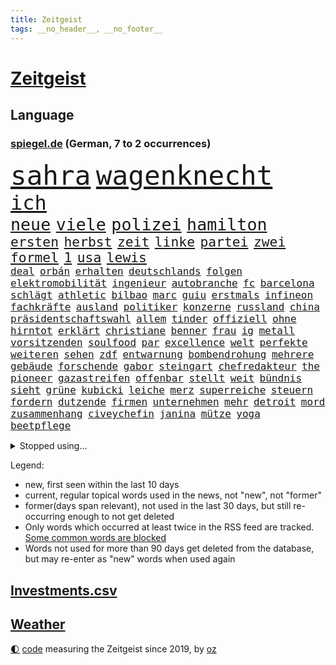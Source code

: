 ```yaml
---
title: Zeitgeist
tags: __no_header__, __no_footer__
---
```


# [Zeitgeist](https://oliz.io/zeitgeist/)

## Language

<h3><a href="https://www.spiegel.de" target="_blank">spiegel.de</a> (German, 7 to 2 occurrences)</h3>
<p style="font-family:monospace">
<span style="font-size:32pt"><a href="news_links.html#sahra" class="current">sahra</a></span>
<span style="font-size:32pt"><a href="news_links.html#wagenknecht" class="current">wagenknecht</a></span>
<br>
<span style="font-size:24pt"><a href="news_links.html#ich" class="current">ich</a></span>
<br>
<span style="font-size:20pt"><a href="news_links.html#neue" class="current">neue</a></span>
<span style="font-size:20pt"><a href="news_links.html#viele" class="current">viele</a></span>
<span style="font-size:20pt"><a href="news_links.html#polizei" class="current">polizei</a></span>
<span style="font-size:20pt"><a href="news_links.html#hamilton" class="current">hamilton</a></span>
<br>
<span style="font-size:16pt"><a href="news_links.html#ersten" class="current">ersten</a></span>
<span style="font-size:16pt"><a href="news_links.html#herbst" class="current">herbst</a></span>
<span style="font-size:16pt"><a href="news_links.html#zeit" class="current">zeit</a></span>
<span style="font-size:16pt"><a href="news_links.html#linke" class="current">linke</a></span>
<span style="font-size:16pt"><a href="news_links.html#partei" class="current">partei</a></span>
<span style="font-size:16pt"><a href="news_links.html#zwei" class="current">zwei</a></span>
<span style="font-size:16pt"><a href="news_links.html#formel" class="current">formel</a></span>
<span style="font-size:16pt"><a href="news_links.html#1" class="current">1</a></span>
<span style="font-size:16pt"><a href="news_links.html#usa" class="current">usa</a></span>
<span style="font-size:16pt"><a href="news_links.html#lewis" class="current">lewis</a></span>
<br>
<span style="font-size:12pt"><a href="news_links.html#deal" class="current">deal</a></span>
<span style="font-size:12pt"><a href="news_links.html#orbán" class="current">orbán</a></span>
<span style="font-size:12pt"><a href="news_links.html#erhalten" class="current">erhalten</a></span>
<span style="font-size:12pt"><a href="news_links.html#deutschlands" class="current">deutschlands</a></span>
<span style="font-size:12pt"><a href="news_links.html#folgen" class="current">folgen</a></span>
<span style="font-size:12pt"><a href="news_links.html#elektromobilität" class="current">elektromobilität</a></span>
<span style="font-size:12pt"><a href="news_links.html#ingenieur" class="new">ingenieur</a></span>
<span style="font-size:12pt"><a href="news_links.html#autobranche" class="current">autobranche</a></span>
<span style="font-size:12pt"><a href="news_links.html#fc" class="current">fc</a></span>
<span style="font-size:12pt"><a href="news_links.html#barcelona" class="current">barcelona</a></span>
<span style="font-size:12pt"><a href="news_links.html#schlägt" class="current">schlägt</a></span>
<span style="font-size:12pt"><a href="news_links.html#athletic" class="new">athletic</a></span>
<span style="font-size:12pt"><a href="news_links.html#bilbao" class="new">bilbao</a></span>
<span style="font-size:12pt"><a href="news_links.html#marc" class="new">marc</a></span>
<span style="font-size:12pt"><a href="news_links.html#guiu" class="new">guiu</a></span>
<span style="font-size:12pt"><a href="news_links.html#erstmals" class="current">erstmals</a></span>
<span style="font-size:12pt"><a href="news_links.html#infineon" class="current">infineon</a></span>
<span style="font-size:12pt"><a href="news_links.html#fachkräfte" class="current">fachkräfte</a></span>
<span style="font-size:12pt"><a href="news_links.html#ausland" class="current">ausland</a></span>
<span style="font-size:12pt"><a href="news_links.html#politiker" class="current">politiker</a></span>
<span style="font-size:12pt"><a href="news_links.html#konzerne" class="current">konzerne</a></span>
<span style="font-size:12pt"><a href="news_links.html#russland" class="current">russland</a></span>
<span style="font-size:12pt"><a href="news_links.html#china" class="current">china</a></span>
<span style="font-size:12pt"><a href="news_links.html#präsidentschaftswahl" class="current">präsidentschaftswahl</a></span>
<span style="font-size:12pt"><a href="news_links.html#allem" class="current">allem</a></span>
<span style="font-size:12pt"><a href="news_links.html#tinder" class="current">tinder</a></span>
<span style="font-size:12pt"><a href="news_links.html#offiziell" class="current">offiziell</a></span>
<span style="font-size:12pt"><a href="news_links.html#ohne" class="current">ohne</a></span>
<span style="font-size:12pt"><a href="news_links.html#hirntot" class="new">hirntot</a></span>
<span style="font-size:12pt"><a href="news_links.html#erklärt" class="current">erklärt</a></span>
<span style="font-size:12pt"><a href="news_links.html#christiane" class="new">christiane</a></span>
<span style="font-size:12pt"><a href="news_links.html#benner" class="new">benner</a></span>
<span style="font-size:12pt"><a href="news_links.html#frau" class="current">frau</a></span>
<span style="font-size:12pt"><a href="news_links.html#ig" class="current">ig</a></span>
<span style="font-size:12pt"><a href="news_links.html#metall" class="current">metall</a></span>
<span style="font-size:12pt"><a href="news_links.html#vorsitzenden" class="current">vorsitzenden</a></span>
<span style="font-size:12pt"><a href="news_links.html#soulfood" class="new">soulfood</a></span>
<span style="font-size:12pt"><a href="news_links.html#par" class="new">par</a></span>
<span style="font-size:12pt"><a href="news_links.html#excellence" class="new">excellence</a></span>
<span style="font-size:12pt"><a href="news_links.html#welt" class="current">welt</a></span>
<span style="font-size:12pt"><a href="news_links.html#perfekte" class="current">perfekte</a></span>
<span style="font-size:12pt"><a href="news_links.html#weiteren" class="current">weiteren</a></span>
<span style="font-size:12pt"><a href="news_links.html#sehen" class="current">sehen</a></span>
<span style="font-size:12pt"><a href="news_links.html#zdf" class="current">zdf</a></span>
<span style="font-size:12pt"><a href="news_links.html#entwarnung" class="current">entwarnung</a></span>
<span style="font-size:12pt"><a href="news_links.html#bombendrohung" class="new">bombendrohung</a></span>
<span style="font-size:12pt"><a href="news_links.html#mehrere" class="current">mehrere</a></span>
<span style="font-size:12pt"><a href="news_links.html#gebäude" class="current">gebäude</a></span>
<span style="font-size:12pt"><a href="news_links.html#forschende" class="current">forschende</a></span>
<span style="font-size:12pt"><a href="news_links.html#gabor" class="current">gabor</a></span>
<span style="font-size:12pt"><a href="news_links.html#steingart" class="new">steingart</a></span>
<span style="font-size:12pt"><a href="news_links.html#chefredakteur" class="current">chefredakteur</a></span>
<span style="font-size:12pt"><a href="news_links.html#the" class="current">the</a></span>
<span style="font-size:12pt"><a href="news_links.html#pioneer" class="current">pioneer</a></span>
<span style="font-size:12pt"><a href="news_links.html#gazastreifen" class="current">gazastreifen</a></span>
<span style="font-size:12pt"><a href="news_links.html#offenbar" class="current">offenbar</a></span>
<span style="font-size:12pt"><a href="news_links.html#stellt" class="current">stellt</a></span>
<span style="font-size:12pt"><a href="news_links.html#weit" class="current">weit</a></span>
<span style="font-size:12pt"><a href="news_links.html#bündnis" class="current">bündnis</a></span>
<span style="font-size:12pt"><a href="news_links.html#sieht" class="current">sieht</a></span>
<span style="font-size:12pt"><a href="news_links.html#grüne" class="current">grüne</a></span>
<span style="font-size:12pt"><a href="news_links.html#kubicki" class="current">kubicki</a></span>
<span style="font-size:12pt"><a href="news_links.html#leiche" class="current">leiche</a></span>
<span style="font-size:12pt"><a href="news_links.html#merz" class="current">merz</a></span>
<span style="font-size:12pt"><a href="news_links.html#superreiche" class="current">superreiche</a></span>
<span style="font-size:12pt"><a href="news_links.html#steuern" class="current">steuern</a></span>
<span style="font-size:12pt"><a href="news_links.html#fordern" class="current">fordern</a></span>
<span style="font-size:12pt"><a href="news_links.html#dutzende" class="current">dutzende</a></span>
<span style="font-size:12pt"><a href="news_links.html#firmen" class="current">firmen</a></span>
<span style="font-size:12pt"><a href="news_links.html#unternehmen" class="current">unternehmen</a></span>
<span style="font-size:12pt"><a href="news_links.html#mehr" class="current">mehr</a></span>
<span style="font-size:12pt"><a href="news_links.html#detroit" class="current">detroit</a></span>
<span style="font-size:12pt"><a href="news_links.html#mord" class="current">mord</a></span>
<span style="font-size:12pt"><a href="news_links.html#zusammenhang" class="current">zusammenhang</a></span>
<span style="font-size:12pt"><a href="news_links.html#civeychefin" class="new">civeychefin</a></span>
<span style="font-size:12pt"><a href="news_links.html#janina" class="new">janina</a></span>
<span style="font-size:12pt"><a href="news_links.html#mütze" class="new">mütze</a></span>
<span style="font-size:12pt"><a href="news_links.html#yoga" class="current">yoga</a></span>
<span style="font-size:12pt"><a href="news_links.html#beetpflege" class="new">beetpflege</a></span>
</p>
<details>
<summary>Stopped using...</summary>
<p class="former" style="font-size:12pt">
nötig(1097) 2015(1096) beschäftigten(1095) korruption(1095) madrid(1095) verschärft(1095) aufnehmen(1094) belarus(1094) flick(1094) genannt(1094) höchsten(1094) konfrontiert(1094) lukaschenko(1094) unabhängige(1094) verstorbenen(1094) falsche(1093) villa(1093) übergriffe(1093) breitet(1092) ermitteln(1092) klimaneutral(1092) mediziner(1092) nachruf(1092) risiko(1092) schatten(1092) brauchte(1091) dadurch(1091) kritisch(1091) mengen(1091) wirkung(1091) bahnhof(1090) hervor(1090) machthaber(1090) mitunter(1090) nummer(1090) rasant(1090) verwirrung(1090) zoo(1090) altes(1089) george(1089) anbieten(1088) halben(1088) rettet(1088) verfassungsschutz(1088) walter(1088) australische(1087) covid(1087) entdeckung(1087) extreme(1087) österreichischen(1087) beachten(1086) diplomaten(1086) gehalten(1086) geschützt(1086) lüge(1086) weltwirtschaft(1086) werke(1086) richtig(1085) rückschlag(1085) teilnehmen(1085) umsatz(1085) weiße(1085) erhielt(1084) profitiert(1084) umstrittene(1084) umwelt(1084) vermuten(1084) berlins(1083) design(1083) journalisten(1083) botschaften(1082) ehren(1082) klimapolitik(1082) oberste(1082) radikale(1082) restaurants(1082) rücken(1082) unterschiedlich(1082) wofür(1082) 65(1081) kim(1081) mitteln(1081) erfunden(1080) erkrankung(1080) teenager(1080) auftrag(1079) einreise(1079) schnellen(1079) vorjahr(1079) experte(1078) verbindet(1078) voraus(1078) begriff(1076) bestimmten(1075) sexuellen(1075) vieles(1075) aufarbeitung(1074) gekauft(1074) jüngere(1073) sendung(1073) exporte(1072) garten(1070) provokation(1070) auftreten(1069) vorgegangen(1069) sitzung(1068) eingeleitet(1067) bestmarke(1066) größere(1066) präsenz(1066) auflagen(1065) konferenz(1065) frisch(1064) apps(1063) bäume(1063) automatisch(1062) möglichkeiten(1057) spannend(1055) herausforderung(1054) sarah(1053) erhöhung(1051) gruppen(1050) kontert(1047) johannes(1040) verdoppelt(1039) missbrauchs(1036) marine(1031) cdu/csu(1028) coronaimpfung(1020) ausweg(1014) nick(1011) leiter(1009) festgesetzt(1003) polizeiruf(995) zustimmen(981) konfrontation(980) anna(978) lehrerin(970) direkten(949) notstand(948) hochschulen(938) abgestürzt(914) long(909) gewalttat(897) banken(894) fußballnationalmannschaft(886) holz(880) besonderes(865) drohende(845) kleidung(838) truppe(835) verdi(835) belastung(831) partnerschaft(822) ausgefallen(801) fossilen(791) zerstörten(790) funktionen(776) zurückziehen(772) energiepreise(766) stehlen(763) gehälter(756) haushalt(756) eindeutig(753) erreichte(752) irritiert(752) fehlender(749) offene(748) versetzt(742) einigt(738) beeinflusst(735) stern(715) aktivitäten(706) benutzt(703) hafenstadt(699) beliebt(697) reine(692) coaching(690) schärfere(685) vorgesehen(685) stephen(677) außenministerium(676) einfacher(676) zehnjähriger(675) ärztin(666) windräder(659) buschmann(654) klara(647) flugzeugen(640) lemke(629) steffi(629) schwieriger(628) nutzten(622) spielern(620) ergeben(612) journalismus(609) filmemacher(608) versteckte(599) oppositionellen(596) samt(588) spiegeltitelstory(588) schneiden(577) angriffskrieg(572) besetzte(572) austausch(571) unsicher(571) microsoft(567) verliehen(567) ungewiss(565) künstlerin(558) prominenter(558) königsklasse(553) fox(552) spart(552) herrschte(549) angestellte(546) windkraft(546) ausstieg(541) drohe(539) großmutter(530) haare(530) indische(529) anschuldigungen(527) vermisster(526) umstände(523) isoliert(513) verhängnis(513) ärztinnen(513) discounter(508) prinzessin(503) zunahme(502) ausgebaut(501) sylt(501) computer(499) ausgezahlt(498) bgh(494) 110(492) lidl(492) mitarbeitende(486) ramelow(482) tierschützer(482) 54(480) verheerend(480) gegenzug(477) bekämpft(464) krebserkrankung(464) schrumpfen(464) verstoßen(456) heißer(454) verteilen(454) frist(448) formen(446) weitergehen(446) ähnlichen(441) freispruch(439) 2008(438) chinesen(436) revolution(435) nachhaltigkeit(434) antony(433) drohnenangriff(432) wärmepumpen(428) diana(425) streiks(424) psychischen(423) einladung(421) wagner(421) bürgergeld(420) okay(419) durchs(418) ganzes(412) elefanten(406) gendern(404) telekom(404) eben(399) klimaprotest(399) kita(396) behindert(393) machtmissbrauch(393) stephan(392) ereignet(386) monika(385) entzieht(382) 1400(381) nationaltrainer(379) stützt(379) rutscht(374) neymar(368) verwandelt(367) erzeugerpreise(365) versehen(364) arzneimittel(363) belege(362) pakete(362) hit(360) sparkurs(359) razzien(358) großeinsatz(357) kopftuch(355) kohl(352) festgehalten(351) herrschen(350) bedrohungen(340) hochwasser(340) songs(339) leidenschaft(337) aneinander(335) weltall(335) befragung(331) digital(331) vodafone(331) rudi(328) düstere(327) adolf(325) aussichten(325) familienministerin(325) unerlaubt(324) singt(321) bewirken(320) schmecken(320) artenschutz(318) kampfjets(318) unesco(318) rennens(314) rupert(314) deutschlandticket(313) russell(310) game(309) interviews(307) vorbereitung(307) technische(306) angriffskrieges(305) check(305) mediathek(304) bemängeln(303) fenster(302) jong(302) un(302) asiatische(301) banker(300) verbannt(300) little(299) geschosse(298) wein(298) hinnehmen(295) verwendet(294) naturschützer(292) trauern(292) opfers(289) schulsystem(289) biontech(286) udo(286) wiener(286) gebet(285) rekordhoch(283) sensation(283) reisebus(282) informieren(281) beliebter(276) völler(276) ussängerin(275) nepal(274) staatsgebiet(274) luftverschmutzung(273) umzug(273) missbrauchsvorwürfen(272) amtsantritt(270) 18jähriger(269) nachteil(269) wilden(268) einträge(265) plätzen(265) statistik(265) mischt(264) ausstand(263) landwirte(263) mythos(263) temperatur(263) fernando(262) rivale(261) minderjährig(260) nervt(259) 52(258) unosicherheitsrat(258) outfits(257) sorgten(257) umweltministerin(257) wagnerchef(257) verleumdung(256) rauchen(255) fatalen(254) neubau(253) totes(253) abnehmen(251) aufklären(251) fahrbahn(251) geywitz(250) jene(250) baden(249) gedemütigt(249) vermeintlicher(248) attackierte(247) bauministerin(245) bildet(245) ausgerufen(244) beschleunigt(244) filmen(244) manöver(244) polizeiangaben(244) cumexskandal(243) janet(243) erstellt(242) kläger(242) bienen(241) schleswigholsteins(240) verfügbar(240) laufbahn(239) tarifverhandlungen(238) antike(236) etappe(236) militäreinsatz(236) spezies(235) zutiefst(235) seltenen(233) augenhöhe(231) bauarbeiten(231) nachträglich(231) spiegelspitzengespräch(231) lampedusa(230) azubis(229) bemühen(229) premiers(229) anpassen(228) kaufte(228) trier(228) alonso(225) leiterin(225) riskante(225) ausgewiesen(222) fett(221) weltmeisterin(221) coup(220) feinstaub(220) gebäuden(220) schlappe(220) joggen(219) leichtathletik(219) verschont(219) blüht(218) stürzten(217) wassermassen(217) ofen(216) schwimmbad(216) 15jähriger(215) wurzeln(214) beweismittel(212) wang(212) aldi(211) rio(211) effizient(210) rheinische(209) verkäufer(209) zukünftig(208) gesprächen(207) jamshid(207) jena(207) laden(207) roger(207) sharmahd(207) tragischen(207) fließen(205) ertrunken(204) germany(204) name(204) trainerin(204) laune(203) leonardo(203) verwüstet(202) aktie(201) kippte(201) koma(201) milliardenschwere(201) rebellion(201) rüstungskonzern(201) königsetappe(199) verursachte(199) geheimnisvolle(198) pen(198) heizungen(196) hellt(196) li(195) schwersten(195) w(195) konkurrent(193) angelegenheit(192) erschaffen(191) 900(190) bundesverwaltungsgericht(190) 27jähriger(189) kleinkind(189) bewährung(188) absatz(187) erteilen(187) f(187) mordkommission(187) wiederwahl(187) ubs(186) heutige(185) heben(184) glas(183) greenwashing(182) schadstoffe(182) 13jährige(180) vermeintlich(178) beziehen(175) droge(175) niemandem(175) vorausgesetzt(175) alexandria(174) fax(174) hausdurchsuchung(174) populisten(174) helmut(173) bezwingt(171) konrad(171) radprofi(171) breite(170) stolpern(170) zurückgetreten(170) sehnsucht(169) sponsor(169) rechtspopulistischen(168) westlicher(168) gräfenhausen(166) bürgerkriegs(165) 34jähriger(164) sang(163) tanken(162) 81jährige(161) seil(161) kennedy(160) kostümen(160) moderna(160) erfordert(159) großrazzia(158) rezepte(158) votum(158) wiederholten(158) support(157) gästen(155) meilenstein(155) trikot(154) uniform(154) treffens(153) billig(152) übergibt(151) aufstands(150) prominentem(150) durchsetzt(149) fabriken(149) innovation(148) dienste(147) bildungsminister(146) fertigen(146) einkommensteuer(145) expertengremium(145) auftauchen(144) heilung(144) rekrutieren(144) großvaters(143) strikt(143) zehntel(143) aufsteiger(142) auswirken(141) schlägerei(141) pilot(140) verwechselt(140) vice(140) weltbeste(140) monster(139) motto(139) schlagabtausch(139) boomen(137) peters(137) rechnung(137) camp(136) ozeane(136) schulter(135) taktik(134) zoff(134) blockt(132) 9(131) arne(131) beliebteste(131) friedhof(131) naturschutz(131) flüchtlingszahlen(130) mangelware(130) radprofis(130) wärme(130) pfleger(129) wahlkampfauftritt(129) dingen(128) militärischer(128) wappnet(128) beckenbauer(127) befragt(127) gegenmittel(127) schläge(127) selbstständig(127) brachen(126) tritte(126) we(126) menschlicher(125) treu(125) ungereimtheiten(125) ballermann(124) befassen(124) sand(124) zusammenarbeiten(124) lasso(123) faire(122) lachen(122) shell(122) 38jähriger(121) einzusetzen(121) morgens(121) brandstiftung(120) hitzewellen(119) zulasten(119) genießt(118) seen(118) ätna(118) argumentiert(117) strich(117) aufgetreten(116) katastrophengebiet(116) marktführer(116) strategisch(116) verbandschef(116) versäumnisse(116) ausgeht(115) babyboomer(115) chipherstellers(115) fotografieren(115) haushalten(115) mysteriöse(115) gesamtsieg(114) sinkenden(114) unterschied(114) abschaffen(113) elend(113) gehweg(113) bremse(112) budget(112) gesamtführung(112) model(112) eignung(110) schuldenbremse(110) errichtet(109) kadyrow(109) liter(109) ramsan(109) tschetschenische(109) formsache(108) fotovoltaik(108) vielzahl(108) ausgestellt(107) faxgeräte(107) neudelhi(107) sechster(107) überarbeitet(107) erwärmung(106) potenziell(106) rechtsextremer(106) zügen(106) kosovarische(105) oberfläche(105) telefon(105) vorbestraft(105) busfahrer(104) frauenfußball(104) militärflugzeuge(104) präzise(104) autokrat(103) gündoğan(103) i̇lkay(103) riechen(103) zwischenfall(103) ehemaliges(102) wohlauf(102) bezahlte(101) spezielles(101) überlegen(100) diskriminiert(99) freiwilligen(98) geretteten(98) speichern(98) abends(97) außerirdische(97) begehrten(97) berufen(97) feierabend(97) huawei(97) lynn(97) shelby(97) speziellen(97) stellplätze(97) strömung(97) weile(97) weltkulturerbe(97) innenausschuss(96) ross(96) untergehen(96) jemanden(95) meines(95) präsidentenwahl(95) schoigu(95) systeme(95) tunis(95) verschwindet(95) dreitägige(94) erhaschen(94) liebeserklärung(94) entscheidende(93) unwettern(93) zulieferer(93) abu(92) asiatischen(92) bundeswirtschaftsministerium(92) energieverbrauch(92) vergangen(92) zwischenzeitlich(92) delegation(91) dirndl(91) nachhaltige(91) ökotest(91) eingestürztes(90) frauenanteil(90) jährlichen(90) kleiderordnung(90) untergraben(90) vermittlungen(90) weltmeere(90) beschloss(89) einnahmequelle(89) iraner(89) keime(89) polarisiert(89) techniken(89) hhla(88) mobilfunknetz(88) umbauen(88) verleiht(88) worms(88) zukunftsmarkt(88) bewerbungen(87) eile(87) erschöpfung(87) rewe(87) wählten(87) antiterrormaßnahmen(86) entfacht(86) feuilleton(86) geschlossene(86) hafengesellschaft(86) pass(86) schmidt(86) aufgebracht(85) dfbfußballerinnen(85) eingang(85) radsportszene(85) titan(85) verhandelten(85) achterbahn(84) anerkennung(84) einbaut(84) estate(84) fotografin(84) jobeinstieg(84) rapide(84) schande(84) umarmung(84) weizen(84) bearbeitet(83) cafés(83) energiepolitik(83) vernünftig(83) o2(82) schwitzen(82) thrones(82) totgeglaubte(82) für's(81) lenkrad(81) spektakuläres(81) staatsbesuch(81) winzige(81) ezb(80) neubrandenburg(80) sicherheitslücke(80) armageddon(79) darlehen(79) ecstasy(79) europameister(79) luftiger(79) oscarakademie(79) reiter(79) surowikin(79) ultra(79) verwesungsgeruch(79) einzuführen(78) schriftlich(78) gefährlichste(77) geächtet(77) himalaja(77) it’s(77) sainz(77) tiroler(77) wahnsinnigen(77) dazn(76) delmenhorst(76) dhabi(76) parkplätze(76) schichten(76) süßstoff(76) vorgetragen(76) wahrnehmung(76) weltmeisterinnen(76) anfühlt(75) atomenergiebehörde(75) ausschuss(75) biblischen(75) darmstädter(75) ermittlung(75) flyer(75) getreideabkommen(75) kelly(75) moderieren(75) belastungsstörungen(74) neugeborenen(74) sambia(74) topfahrer(74) unterscheiden(74) juristin(73) kampfpanzer(73) klassement(73) oppenheimer(73) schwesig(73) tank(73) tiktoknutzer(73) vollen(73) weltfußballer(73) atmete(72) berufsgruppe(72) birkenstocksandalen(72) geleistet(72) iw(72) sondersitzung(72) überwältigen(72) isolation(71) jameswebbweltraumteleskops(71) konfisziert(71) rave(71) seriensieger(71) zeitungsinterview(71) 1986(70) ausstehende(70) bemerkenswerten(70) prellbock(70) tierquälerei(70) balance(69) bonucci(69) brutaler(69) empfindlich(69) ferrarifahrer(69) steinen(69) unzählige(69) adenauer(68) bildungssystem(68) handlungsbedarf(68) mancher(68) medienunternehmen(68) schnitten(68) ahrtal(67) bp(67) lindenberg(67) marko(67) strömen(67) höxter(66) inhaltlich(66) ko(66) nebeneffekt(66) sitzblockaden(66) tiefgreifende(66) verkünden(66) aufgegriffen(65) copilot(65) einvernehmlich(65) salz(65) sonde(65) wirkstoff(65) zehnmal(65) elfte(64) gender(64) jemen(64) modiregierung(64) pennsylvania(64) culture(63) elektrogeräte(63) ernste(63) geströmt(63) landesverrat(63) lehrermangel(63) touristin(63) trainingsprogramm(63) weltfußballerin(63) bergankunft(62) berührungen(62) gefährliches(62) libysche(62) pulverisierte(62) kindesmissbrauch(61) kleidungsstück(61) oberhaus(61) richterliche(61) dianas(60) harmonie(60) kugel(60) probt(60) schrauben(60) bergetappe(59) cd(59) folter(59) fotografie(59) grundsicherung(59) impfung(59) raststätten(59) verkaufsstart(59) verschwundener(59) durchzuhalten(58) marokkos(58) umgarnt(58) bayreuth(57) draxler(57) frankensteins(57) intensiver(57) kittel(57) lebensfreude(57) naturkatastrophen(57) tiktoktrend(57) windrädern(57) überbewertet(57) cancel(56) europaweit(56) kampfpilot(56) korrigiert(56) verendet(56) ausverkauf(55) einsteigen(55) getreidefrachter(55) hartmann(55) regelwerk(55) zurückzahlen(55) achterbahnunfall(54) anlage(54) einzelkritik(54) emobilität(54) recklinghausen(54) sichtung(54) webstars(54) handschlag(53) nathan(53) berufe(52) genossen(52) gottschalk(52) profite(52) tanker(52) wetterextreme(52) zelebriert(52) 96(51) alters(51) benachteiligten(51) exfrau(51) improvisierte(51) lizzo(51) unerwarteten(51) voyager(51) 49eurotickets(50) clooney(50) deep(50) kruse(50) topteams(50) zweifelt(50) brandstiftungen(49) verschmutzte(49) digitalministerium(48) hansestadt(48) ifoinstituts(48) johanna(48) patientin(48) visavergabe(48) wmspitzenreiter(48) alexa(47) anreise(47) birmingham(47) msc(47) sotheby’s(47) taipeh(47) 42(46) belastungsstörung(46) chancenlos(46) fahrlässig(46) fass(46) fehlverhaltens(46) freistaats(46) gadgets(46) getäuscht(46) kicken(46) langfristige(46) lauren(46) matsch(46) posttraumatische(46) regelrechten(46) verfolgten(46) wahrzeichen(46) einlassstopp(45) einschüchterungsversuchen(45) generationenvertrag(45) interessant(45) irrtümlich(45) kärnten(45) straßenblockade(45) usschauspielerin(45) zinserhöhungen(45) bewaffnet(44) gefährdeten(44) landeschef(44) leitzinsen(44) trainerjob(44) vertritt(44) zehnjährige(44) fallschirmjäger(43) gemeistert(43) homophober(43) nationaltrainerin(43) tätig(43) xabi(43) angepassten(42) comer(42) coronaimpfstoff(42) klimatechnik(42) krebserregende(42) netrebko(42) sparrezept(42) aufstehen(41) bagger(41) emporkömmlinge(41) geratene(41) giftigen(41) i’m(41) trotzig(41) ökologischen(41) abschieberegeln(40) anfänger(40) entgleiste(40) mediales(40) spdmitgliedschaft(40) taxis(40) künstlerischen(39) landau(39) schlaglicht(39) 53(38) arbeitsvertrag(38) erweiterung(38) niedrigere(38) schwachen(38) südfrankreich(38) kampfflugzeug(37) kolumbianischer(37) nordkoreas(37) pfefferspray(37) sancho(37) belustigt(36) betrag(36) exfreundin(36) impfen(36) jubeln(36) rtl(36) umgehend(36) angelegte(35) bestrebungen(35) ermordeten(35) flüsse(35) flüssigerdgas(35) minderjährigen(35) veruntreuung(35) zeitschrift(35) zwanzigern(35) absprache(34) blitz(34) invasive(34) reality(34) autodach(33) genuss(33) jersey(33) op(33) orientierungslos(33) peinlichen(33) zerstreuen(33) dubiose(32) einstecken(32) interessierte(32) netzagentur(32) schwarzmeerhafen(32) british(31) bundespartei(31) klimaschützer(31) zufallsopfer(31) automobilindustrie(30) baerbocks(30) beute(30) bundesgesundheitsminister(30) exmitarbeiterin(30) nachgebessert(30) neugeborene(30) peiniger(30) referendariat(30) umland(30) wilfried(30) biografien(29) gift(29) rihanna(29) tempolimit(29) verunglückte(29) bahnhöfen(28) beerdigung(28) erik(28) fliegenden(28) kleinanzeigen(28) literaturbetrieb(28) lobten(28) mora(28) rabe(28) terézia(28) erfassten(27) euabgeordnete(27) nüchtern(27) praktiken(27) rotteten(27) ruinen(27) stiegen(27) sträucher(27) wissenschaftliche(27) beziffert(26) immobilienkredite(26) senkung(26) dive(25) einmischung(25) festhalten(25) fußballverbandschef(25) gerhart(25) gerügt(25) landtagsabgeordnete(25) malta(25) moderiert(25) 1978(24) gazelle(24) militäraktion(24) müntefering(24) sticht(24) unabhängig(24) festgeld(23) gerechter(23) menschenhändler(23) möbelkonzern(23) schockierte(23) geschäftskunden(22) me(22) versteckten(22) vuelta(22) generalbundesanwalt(21) hofften(21) schönbohm(21) gewehre(20) gravierend(20) industriestrompreise(20) quecksilber(20) ten(20) verbannen(20) windows(20) explodieren(19) handtuch(19) heino(19) hütte(19) stadtrat(19) wildschweine(19) 76(18) camilla(18) monarchen(18) nette(18) seltenes(18) spanienrundfahrt(18) staatskanzlei(18) 126(17) asylanträge(17) unzulässige(17) uskonzerns(17) appstores(16) archäologen(16) geradezu(16) kühne(16) meppen(16) middendorp(16) retters(16) spielzug(16) tansania(16) veranschlagt(16) antiautoritären(15) bürgerrechtler(15) kontinuität(15) lebende(15) parker(15) räucherfisch(15) schädel(15) schädeln(15) verschleiern(15) verschlossen(15) freizügige(14) gewässern(14) karte(14) kostjantyniwka(14) miller(14) nachfahren(14) wiedervereint(14) überraschungen(14) auschwitz(13) bsichef(13) giro(13) kampfflugzeuge(13) zeitzeugen(13) bewusstsein(12) freigestellt(12) geschassten(12) letztem(12) metal(12) 1981(11) dallas(11) dfbbundestrainer(11) hag(11) jadon(11) lohnplus(11) personalie(11) qualifikation(11) spitzensteuersatz(11) triebwerken(11)
</p>
</details>
<p>Legend:
<ul>
<li><span class="new">new</span>, first seen within the last 10 days</li>
<li><span class="current">current</span>, regular topical words used in the news, not "new", not "former"</li>
<li><span class="former">former(days span relevant)</span>, not used in the last 30 days, but still re-occurring enough to not get deleted</li>
<li>Only words which occurred at least twice in the RSS feed are tracked. <a href="language/filters.py">Some common words are blocked</a></li>
<li>Words not used for more than 90 days get deleted from the database, but may re-enter as "new" words when used again</li>
</ul>
</p>

## [Investments](investments.html)[.csv](investments.csv)

## [Weather](weather.html)

<footer>
<a href="javascript:toggleTheme()" class="nav">🌓</a>
<a href="https://github.com/ooz/zeitgeist">code</a> measuring the Zeitgeist since 2019, by <a href="https://oliz.io">oz</a>
</footer>
